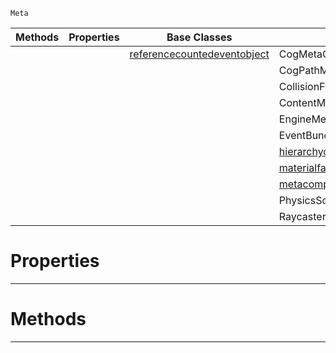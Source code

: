  `Meta`

|Methods|Properties|Base Classes|Derived Classes|
|---|---|---|---|
| | |[referencecountedeventobject](https://github.com/zeroengineteam/ZeroDocs/code_reference/class_reference/referencecountedeventobject.markdown)|CogMetaComposition|
| | | |CogPathMetaComposition|
| | | |CollisionFilterMetaComposition|
| | | |ContentMetaComposition|
| | | |EngineMetaComposition|
| | | |EventBundleMetaComposition|
| | | |[hierarchycomposition](https://github.com/zeroengineteam/ZeroDocs/code_reference/class_reference/hierarchycomposition.markdown)|
| | | |[materialfactory](https://github.com/zeroengineteam/ZeroDocs/code_reference/class_reference/materialfactory.markdown)|
| | | |[metacompositionwrapper](https://github.com/zeroengineteam/ZeroDocs/code_reference/class_reference/metacompositionwrapper.markdown)|
| | | |PhysicsSolverConfigMetaComposition|
| | | |RaycasterMetaComposition|


 #  Properties


---  
 #  Methods


---  
 

 